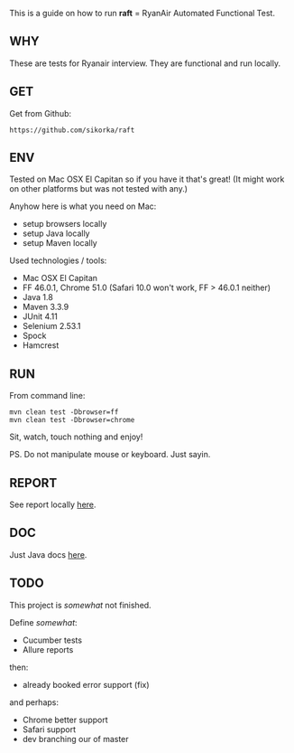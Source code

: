 This is a guide on how to run **raft** = RyanAir Automated Functional Test. 


WHY
---
These are tests for Ryanair interview. They are functional and run locally. 


GET
---
Get from Github: 
```
https://github.com/sikorka/raft
```


ENV
---
Tested on Mac OSX El Capitan so if you have it that's great! 
(It might work on other platforms but was not tested with any.)


Anyhow here is what you need on Mac:

 - setup browsers locally
 - setup Java locally
 - setup Maven locally



Used technologies / tools: 

- Mac OSX El Capitan
- FF 46.0.1, Chrome 51.0 (Safari 10.0 won't work, FF > 46.0.1 neither)
- Java 1.8
- Maven 3.3.9
- JUnit 4.11
- Selenium 2.53.1
- Spock
- Hamcrest


RUN
---
From command line:

```
mvn clean test -Dbrowser=ff
mvn clean test -Dbrowser=chrome
```

Sit, watch, touch nothing and enjoy! 

PS. Do not manipulate mouse or keyboard. Just sayin.


REPORT
------

See report locally [here](target/surefire-reports/). 


DOC
---

Just Java docs [here](doc/index.html).


TODO
----

This project is *somewhat* not finished. 

Define *somewhat*: 

- Cucumber tests
- Allure reports

then: 

- already booked error support (fix)

and perhaps:

- Chrome better support
- Safari support
- dev branching our of master